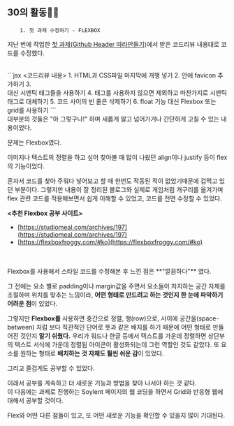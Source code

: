 ## 30의 활동🥵🥺

        1. 첫 과제 수정하기 - FLEXBOX

지난 번에 작업한 [첫 과제(Github Header 따라만들기)](https://github.com/dozukwang/TIL/blob/main/21_July/TIL_210722.md)에서 받은 코드리뷰 내용대로 코드를 수정했다.

<br>
```jsx
<코드리뷰 내용>
1. HTML과 CSS파일 마지막에 개행 넣기
2. <HEAD> 안에 favicon 추가하기
3. <div> 대신 시맨틱 태그들을 사용하기
4. <a> 태그를 사용하지 않으면 제외하고 마찬가지로 시맨틱 태그로 대체하기
5. 코드 사이의 빈 줄은 삭제하기
6. float 기능 대신 Flexbox 또는 grid를 사용하기
```
<br>
대부분의 것들은 "아 그렇구나!" 하며 새롭게 알고 넘어가거나 간단하게 고칠 수 있는 내용이었다.

문제는 Flexbox였다.

이미지나 텍스트의 정렬을 하고 싶어 찾아볼 때 많이 나왔던 align이나 justify 등이 flex의 기능이었다.

혼자서 코드를 찾아 주워다 넣어보고 할 때 한번도 작동된 적이 없었기때문에 겁먹고 있던 부분이다. 그렇지만 내용이 잘 정리된 블로그와 실제로 게임처럼 개구리를 옮겨가며 flex 관련 코드를 적용해보면서 쉽게 이해할 수 있었고, 코드를 전면 수정할 수 있었다.
<br>

**<추천 Flexbox 공부 사이트>**

- [https://studiomeal.com/archives/197](https://studiomeal.com/archives/197)
- [https://flexboxfroggy.com/#ko](https://flexboxfroggy.com/#ko)

<br>
<br>
Flexbox를 사용해서 스타일 코드를 수정해본 후 느낀 점은 **"깔끔하다"** 였다.

그 전에는 요소 별로 padding이나 margin값을 주면서 요소들이 차지하는 공간 자체를 조절하며 위치를 맞추는 느낌이라, **어떤 형태로 만드려고 하는 것인지 한 눈에 파악하기 어려운 점**이 있었다.

그렇지만 **Flexbox를** 사용하면 중간으로 정렬, 행(row)으로, 사이에 공간을(space-between) 처럼 보다 직관적인 단어로 뜻과 같은 배치를 하기 때문에 어떤 형태로 만들어진 것인지 **알기 쉬웠다.** 우리가 워드나 한글 등에서 텍스트를 가운데 정렬하면 상단부의 텍스트 서식에 가운데 정렬됨 아이콘이 활성화되는데 그런 역할인 것도 같았다. 또 요소를 원하는 형태로 **배치하는 것 자체도 훨씬 쉬운 감**이 있었다.

그리고 즐겁게도 공부할 수 있었다.

이래서 공부를 계속하고 더 새로운 기능과 방법을 찾아 나서야 하는 것 같다.
<br>
이 다음에는 과제로 진행하는 Soylent 페이지의 웹 코딩을 하면서 Grid와 반응형 웹에 대해서 공부할 것이다.

Flex와 어떤 다른 점들이 있고, 또 어떤 새로운 기능을 확인할 수 있을지 많이 기대된다.